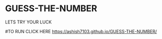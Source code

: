 # GUESS-THE-NUMBER
LETS TRY YOUR LUCK

#TO RUN CLICK HERE
https://ashish7103.github.io/GUESS-THE-NUMBER/
